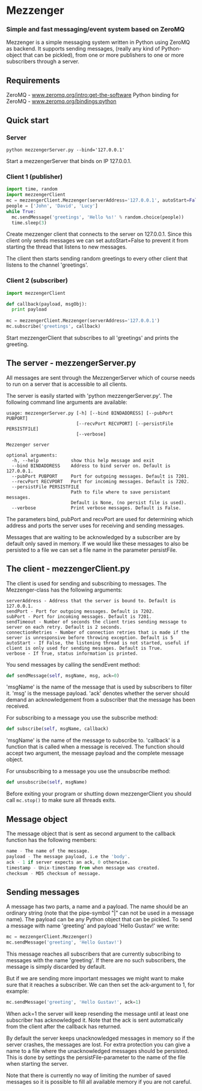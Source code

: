 # Mezzenger
### Simple and fast messaging/event system based on ZeroMQ

Mezzenger is a simple messaging system written in Python using ZeroMQ as backend.
It supports sending messages, (really any kind of Python-object that can be pickled), from one or more publishers to one or more subscribers through a server.

## Requirements
ZeroMQ - www.zeromq.org/intro:get-the-software
Python binding for ZeroMQ - www.zeromq.org/bindings:python

## Quick start
### Server
```
python mezzengerServer.py --bind='127.0.0.1'
```
Start a mezzengerServer that binds on IP 127.0.0.1.

### Client 1 (publisher)
```python
import time, random
import mezzengerClient
mc = mezzengerClient.Mezzenger(serverAddress='127.0.0.1', autoStart=False)
people = ['John', 'David', 'Lucy']
while True:
  mc.sendMessage('greetings', 'Hello %s!' % random.choice(people))
  time.sleep(3)
```
Create mezzenger client that connects to the server on 127.0.0.1. Since this client only sends messages we can set autoStart=False to prevent it from starting the thread that listens to new messages.

The client then starts sending random greetings to every other client that listens to the channel 'greetings'.

### Client 2 (subscriber)
```python
import mezzengerClient

def callback(payload, msgObj):
  print payload
  
mc = mezzengerClient.Mezzenger(serverAddress='127.0.0.1')
mc.subscribe('greetings', callback)
```
Start mezzengerClient that subscribes to all 'greetings' and prints the greeting.


## The server - mezzengerServer.py
All messages are sent through the MezzengerServer which of course needs to run on a server that is accessible to all clients.

The server is easily started with 'python mezzengerServer.py'. The following command line arguments are available:
```
usage: mezzengerServer.py [-h] [--bind BINDADDRESS] [--pubPort PUBPORT]
                          [--recvPort RECVPORT] [--persistFile PERSISTFILE]
                          [--verbose]

Mezzenger server

optional arguments:
  -h, --help            show this help message and exit
  --bind BINDADDRESS    Address to bind server on. Default is 127.0.0.1.
  --pubPort PUBPORT     Port for outgoing messages. Default is 7201.
  --recvPort RECVPORT   Port for incoming messages. Default is 7202.
  --persistFile PERSISTFILE
                        Path to file where to save persistant messages.
                        Default is None, (no persist file is used).
  --verbose             Print verbose messages. Default is False.
```
The parameters bind, pubPort and recvPort are used for determining which address and ports the server uses for receiving and sending messages.

Messages that are waiting to be acknowledged by a subscriber are by default only saved in memory. If we would like these messages to also be persisted to a file we can set a file name in the parameter persistFile.

## The client - mezzengerClient.py
The client is used for sending and subscribing to messages. The Mezzenger-class has the following arguments:
```
serverAddress - Address that the server is bound to. Default is 127.0.0.1.
sendPort - Port for outgoing messages. Default is 7202.
subPort - Port for incoming messages. Default is 7201.
sendTimeout - Number of seconds the client tries sending message to server on each retry. Default is 2 seconds.
connectionRetries - Number of connection retries that is made if the server is unresponsive before throwing exception. Default is 5
autoStart - If False, the listening thread is not started, useful if client is only used for sending messages. Default is True.
verbose - If True, status information is printed.
```
You send messages by calling the sendEvent method:
```python
def sendMessage(self, msgName, msg, ack=0)
```
'msgName' is the name of the message that is used by subscribers to filter it.
'msg' is the message payload.
'ack' denotes whether the server should demand an acknowledgement from a subscriber that the message has been received.

For subscribing to a message you use the subscribe method:
```python
def subscribe(self, msgName, callback)
```
'msgName' is the name of the message to subscribe to.
'callback' is a function that is called when a message is received. The function should accept two argument, the message payload and the complete message object.

For unsubscribing to a message you use the unsubscribe method:
```python
def unsubscribe(self, msgName)
```

Before exiting your program or shutting down mezzengerClient you should call `mc.stop()` to make sure all threads exits.

## Message object
The message object that is sent as second argument to the callback function has the following members:
```python
name - The name of the message.
payload - The message payload, i.e the 'body'.
ack - 1 if server expects an ack, 0 otherwise.
timestamp - Unix-timestamp from when message was created.
checksum - MD5 checksum of message.
```

## Sending messages
A message has two parts, a name and a payload. The name should be an ordinary string (note that the pipe-symbol "|" can not be used in a message name). The payload can be any Python object that can be pickled.
To send a message with name 'greeting' and payload 'Hello Gustav!' we write:
```python
mc = mezzengerClient.Mezzenger()
mc.sendMessage('greeting', 'Hello Gustav!')
```
This message reaches all subscribers that are currently subscribing to messages with the name 'greeting'. If there are no such subscribers, the message is simply discarded by default.

But if we are sending more important messages we might want to make sure that it reaches a subscriber. We can then set the ack-argument to 1, for example:
```python
mc.sendMessage('greeting', 'Hello Gustav!', ack=1)
```
When ack=1 the server will keep resending the message until at least one subscriber has acknowledged it. Note that the ack is sent automatically from the client after the callback has returned.

By default the server keeps unacknowledged messages in memory so if the server crashes, the messages are lost. For extra protection you can give a name to a file where the unacknowledged messages should be persisted. This is done by settings the persistFile-parameter to the name of the file when starting the server.

Note that there is currently no way of limiting the number of saved messages so it is possible to fill all available memory if you are not careful.




